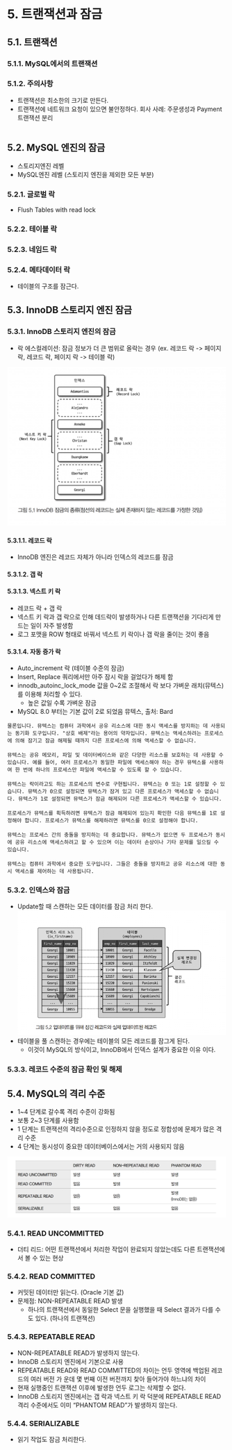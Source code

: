 # 5. 트랜잭션과 잠금
## 5.1. 트랜잭션
### 5.1.1. MySQL에서의 트랜잭션

### 5.1.2. 주의사항
- 트랜잭션은 최소한의 크기로 만든다.
- 트랜잭션에 네트워크 요청이 있으면 불안정하다.
회사 사례: 주문생성과 Payment 트랜잭션 분리
```
```

## 5.2. MySQL 엔진의 잠금
- 스토리지엔진 레벨
- MySQL엔진 레벨 (스토리지 엔진을 제외한 모든 부분)
### 5.2.1. 글로벌 락
- Flush Tables with read lock
### 5.2.2. 테이블 락
### 5.2.3. 네임드 락
### 5.2.4. 메타데이터 락
- 테이블의 구조를 잠근다.

## 5.3. InnoDB 스토리지 엔진 잠금
### 5.3.1. InnoDB 스토리지 엔진의 잠금
- 락 에스컬레이션: 잠금 정보가 더 큰 범위로 올락는 경우 (ex. 레코드 락 -> 페이지 락, 레코드 락, 페이지 락 -> 테이블 락)
  
![alt](./src/img/5.1.%20InnoDB%20%EC%9E%A0%EA%B8%88%EC%9D%98%20%EC%A2%85%EB%A5%98.png)
#### 5.3.1.1. 레코드 락
- InnoDB 엔진은 레코드 자체가 아니라 인덱스의 레코드를 잠금
#### 5.3.1.2. 갭 락 
#### 5.3.1.3. 넥스트 키 락
- 레코드 락 + 갭 락
- 넥스트 키 락과 갭 락으로 인해 데드락이 발생하거나 다른 트랜잭션을 기다리게 만드는 일이 자주 발생함
- 로그 포맷을 ROW 형태로 바꿔서 넥스트 키 락이나 갭 락을 줄이는 것이 좋음

#### 5.3.1.4. 자동 증가 락
- Auto_increment 락 (테이블 수준의 잠금)
- Insert, Replace 쿼리에서만 아주 잠시 락을 걸었다가 해제 함
- innodb_autoinc_lock_mode 값을 0~2로 조절해서 락 보다 가벼운 래치(뮤텍스)를 이용해 처리할 수 있다.
  - 높은 값일 수록 가벼운 잠금
- MySQL 8.0 부터는 기본 값이 2로 되었음
뮤텍스, 출처: Bard
```
물론입니다. 뮤텍스는 컴퓨터 과학에서 공유 리소스에 대한 동시 액세스를 방지하는 데 사용되는 동기화 도구입니다. "상호 배제"라는 용어의 약자입니다. 뮤텍스는 액세스하려는 프로세스에 의해 잠기고 잠금 해제될 때까지 다른 프로세스에 의해 액세스할 수 없습니다.

뮤텍스는 공유 메모리, 파일 및 데이터베이스와 같은 다양한 리소스를 보호하는 데 사용할 수 있습니다. 예를 들어, 여러 프로세스가 동일한 파일에 액세스해야 하는 경우 뮤텍스를 사용하여 한 번에 하나의 프로세스만 파일에 액세스할 수 있도록 할 수 있습니다.

뮤텍스는 락이라고도 하는 프로세스의 변수로 구현됩니다. 뮤텍스는 0 또는 1로 설정할 수 있습니다. 뮤텍스가 0으로 설정되면 뮤텍스가 잠겨 있고 다른 프로세스가 액세스할 수 없습니다. 뮤텍스가 1로 설정되면 뮤텍스가 잠금 해제되어 다른 프로세스가 액세스할 수 있습니다.

프로세스가 뮤텍스를 획득하려면 뮤텍스가 잠금 해제되어 있는지 확인한 다음 뮤텍스를 1로 설정해야 합니다. 프로세스가 뮤텍스를 해제하려면 뮤텍스를 0으로 설정해야 합니다.

뮤텍스는 프로세스 간의 충돌을 방지하는 데 중요합니다. 뮤텍스가 없으면 두 프로세스가 동시에 공유 리소스에 액세스하려고 할 수 있으며 이는 데이터 손상이나 기타 문제를 일으킬 수 있습니다.

뮤텍스는 컴퓨터 과학에서 중요한 도구입니다. 그들은 충돌을 방지하고 공유 리소스에 대한 동시 액세스를 제어하는 데 사용됩니다.
```
### 5.3.2. 인덱스와 잠금
- Update할 때 스캔하는 모든 데이터를 잠금 처리 한다.
![alt](./src/img/5.2.%20%EC%97%85%EB%8D%B0%EC%9D%B4%ED%8A%B8%EB%A5%BC%20%EC%9C%84%ED%95%B4%20%EC%9E%A0%EA%B8%B4%20%EB%A0%88%EC%BD%94%EB%93%9C%EC%99%80%20%EC%8B%A4%EC%A0%9C%20%EC%97%85%EB%8D%B0%EC%9D%B4%ED%8A%B8%EB%90%9C%20%EB%A0%88%EC%BD%94%EB%93%9C.png)
- 테이블을 풀 스캔하는 경우에는 테이블의 모든 레코드를 잠그게 된다.
  - 이것이 MySQL의 방식이고, InnoDB에서 인덱스 설계가 중요한 이유 이다.


### 5.3.3. 레코드 수준의 잠금 확인 및 해제

## 5.4. MySQL의 격리 수준
- 1~4 단계로 갈수록 격리 수준이 강화됨
- 보통 2~3 단계를 사용함
- 1 단계는 트랜잭션의 격리수준으로 인정하지 않을 정도로 정합성에 문제가 많은 격리 수준
- 4 단계는 동시성이 중요한 데이터베이스에서는 거의 사용되지 않음

![alt](./src/img/5.%20%EA%B2%A9%EB%A6%AC%EC%88%98%EC%A4%80%20%ED%91%9C.png)

### 5.4.1. READ UNCOMMITTED
- 더티 리드: 어떤 트랜잭션에서 처리한 작업이 완료되지 않았는데도 다른 트랜잭션에서 볼 수 있는 현상

### 5.4.2. READ COMMITTED
- 커밋된 데이터만 읽는다. (Oracle 기본 값)
- 문제점: NON-REPEATABLE READ 발생
    - 하나의 트랜잭션에서 동일한 Select 문을 실행했을 때 Select 결과가 다를 수도 있다. (하나의 트랜잭션)

### 5.4.3. REPEATABLE READ
- NON-REPEATABLE READ가 발생하지 않는다.
- InnoDB 스토리지 엔진에서 기본으로 사용
- REPEATABLE READ와 READ COMMITTED의 차이는 언두 영역에 백업된 레코드의 여러 버전 가 운데 몇 번째 이전 버전까지 찾아 들어가야 하느냐의 차이
- 현재 실행중인 트랜잭션 이후에 발생한 언두 로그는 삭제할 수 없다.
- InnoDB 스토리지 엔진에서는 갭 락과 넥스트 키 락 덕분에 REPEATABLE READ 격리 수준에서도 이미 “PHANTOM READ”가 발생하지 않는다.

### 5.4.4. SERIALIZABLE
- 읽기 작업도 잠금 처리한다.